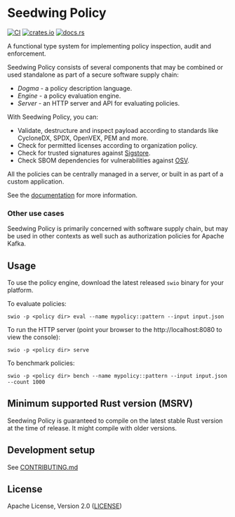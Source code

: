# Seedwing Policy

[![CI](https://github.com/seedwing-io/seedwing-policy/workflows/CI/badge.svg)](https://github.com/seedwing-io/seedwing-policy/actions?query=workflow%3A%22CI%22)
[![crates.io](https://img.shields.io/crates/v/seedwing-policy-engine.svg)](https://crates.io/crates/seedwing-policy-engine)
[![docs.rs](https://docs.rs/seedwing-policy-engine/badge.svg)](https://docs.rs/seedwing-policy-engine)

A functional type system for implementing policy inspection, audit and enforcement.

Seedwing Policy consists of several components that may be combined or used standalone as part of a secure software supply chain:

* *Dogma* - a policy description language.
* *Engine* - a policy evaluation engine.
* *Server* - an HTTP server and API for evaluating policies.

With Seedwing Policy, you can:

* Validate, destructure and inspect payload according to standards like CycloneDX, SPDX, OpenVEX, PEM and more.
* Check for permitted licenses according to organization policy.
* Check for trusted signatures against [Sigstore](https://sigstore.dev).
* Check SBOM dependencies for vulnerabilities against [OSV](https://osv.dev).

All the policies can be centrally managed in a server, or built in as part of a custom application.

See the [documentation](https://docs.seedwing.io/docs/index.html) for more information.

### Other use cases

Seedwing Policy is primarily concerned with software supply chain, but may be used in other contexts as well such as authorization policies for Apache Kafka.

## Usage

To use the policy engine, download the latest released `swio` binary for your platform. 

To evaluate policies:

```
swio -p <policy dir> eval --name mypolicy::pattern --input input.json
```

To run the HTTP server (point your browser to the http://localhost:8080 to view the console):

```
swio -p <policy dir> serve
```

To benchmark policies:

```
swio -p <policy dir> bench --name mypolicy::pattern --input input.json --count 1000
```

## Minimum supported Rust version (MSRV)

Seedwing Policy is guaranteed to compile on the latest stable Rust version at the time of release. It might compile with older versions.

## Development setup

See [CONTRIBUTING.md](CONTRIBUTING.md#setup)

## License

Apache License, Version 2.0 ([LICENSE](LICENSE))
